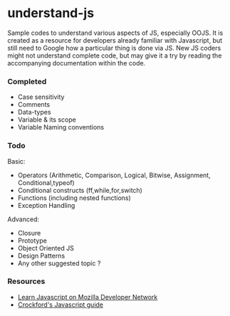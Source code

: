 understand-js
=============

Sample codes to understand various aspects of JS, especially OOJS. It is created as a resource for developers already familiar with Javascript,  but still need to Google how a particular thing is done via JS. New JS coders might not understand complete code, but may give it a try by reading the accompanying documentation within the code.

### Completed

* Case sensitivity
* Comments
* Data-types
* Variable & its scope
* Variable Naming conventions

### Todo

Basic:

* Operators (Arithmetic, Comparison, Logical, Bitwise, Assignment, Conditional,typeof)
* Conditional constructs (ff,while,for,switch)
* Functions (including nested functions)
* Exception Handling

Advanced:

* Closure
* Prototype
* Object Oriented JS
* Design Patterns
* Any other suggested topic ?

### Resources
* [Learn Javascript on Mozilla Developer Network](https://developer.mozilla.org/en-US/learn/javascript)
* [Crockford's Javascript guide](http://javascript.crockford.com/)